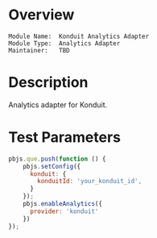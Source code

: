 # Overview

```
Module Name:  Konduit Analytics Adapter
Module Type:  Analytics Adapter
Maintainer:   TBD
```

# Description

Analytics adapter for Konduit.

# Test Parameters

```javascript
pbjs.que.push(function () {
    pbjs.setConfig({
      konduit: {
        konduitId: 'your_konduit_id',
      }
    });
    pbjs.enableAnalytics({
      provider: 'konduit'
    })
});
```
